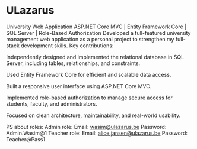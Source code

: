 # ULazarus
University Web Application ASP.NET Core MVC | Entity Framework Core | SQL Server | 
Role-Based Authorization Developed a full-featured university management web application as a personal project to strengthen my full-stack development skills. Key contributions:

Independently designed and implemented the relational database in SQL Server, including tables, relationships, and constraints.

Used Entity Framework Core for efficient and scalable data access.

Built a responsive user interface using ASP.NET Core MVC.

Implemented role-based authorization to manage secure access for students, faculty, and administrators.

Focused on clean architecture, maintainability, and real-world usability.

PS about roles:
Admin role: Email: wasim@ulazarus.be  Password: Admin.Wasim@1
Teacher role: Email: alice.jansen@ulazarus.be   Password: Teacher@Pass1
